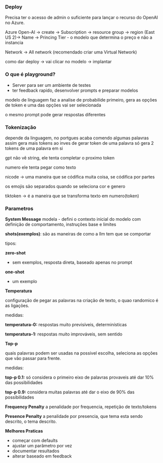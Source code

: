 ### Deploy

Precisa ter o acesso de admin o suficiente para lançar o recurso do OpenAI no Azure.

Azure Open-AI -> create -> Subscription -> resource group -> region (East US 2)-> Name -> Princing Tier - o modelo que determina o preço e não a instancia

Network -> All network (recomendado criar uma Virtual Network)

como dar deploy -> vai clicar no modelo -> implantar

### O que é playground?

- Server para ser um ambiente de testes
- ter feedback rapido, desenvolver prompts e preparar modelos


modelo de linguagem faz a analise de probabilide primeiro, gera as opções de token e uma das opções vai ser selecionada

o mesmo prompt pode gerar respostas diferentes

### Tokenização

depende da linguagem, no portgues acaba comendo algumas palavras assim gera mais tokens ao inves de gerar token de uma palavra só gera 2 tokens de uma palavra em si

gpt não vê string, ele tenta completar o proximo token

numero ele tenta pegar como texto

nicode -> uma maneira que se códifica muita coisa, se códifica por partes

os emojis são separados quando se seleciona cor e genero

tiktoken -> é a maneira que se transforma texto em numero(token)

### Parametros

**System Message**
modela - defini o contexto inicial do modelo com definição de comportamento, instruções base e limites

**shots(exemplos)**: são as maneiras de como a llm tem que se comportar

tipos:

**zero-shot**

- sem exemplos, resposta direta, baseado apenas no prompt

**one-shot**

- um exemplo


**Temperatura**

configuração de pegar as palavras na criação de texto, o quao randomico é as ligações.

medidas:

**temperatura-0:** respostas muito previsíveis, determinísticas

**temperatura-1:** respostas muito improváveis, sem sentido

**Top-p** 

quais palavras podem ser usadas na possivel escolha, seleciona as opções que vão passar para frente.

medidas:

**top-p 0.1:** só considera o primeiro eixo de palavras provaveis até dar 10% das possibilidades

**top-p 0.9:** considera muitas palavras até dar o eixo de 90% das possibilidades

**Frequency Penalty**
a penalidade por frequencia, repetição de texto/tokens

**Presence Penalty**
a penalidade por presencia, que tema esta sendo descrito, o tema descrito.

**Melhores Praticas**

- começar com defaults
- ajustar um parâmetro por vez
- documentar resultados
- alterar baseado em feedback